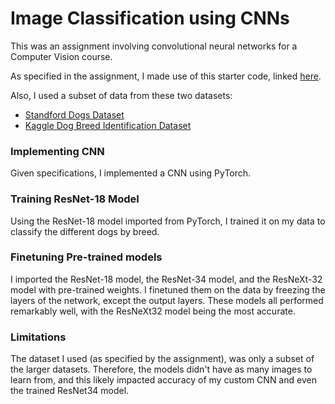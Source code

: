 # Image Classification using CNNs

This was an assignment involving convolutional neural networks for a Computer Vision course.

As specified in the assignment, I made use of this starter code, linked [here](https://jovian.ml/ankitvashisht12/dog-breed-classifier-final/v/7?utm_source=embed). 

Also, I used a subset of data from these two datasets: 

- [Standford Dogs Dataset](http://vision.stanford.edu/aditya86/ImageNetDogs/)
- [Kaggle Dog Breed Identification Dataset](https://www.kaggle.com/competitions/dog-breed-identification)


### Implementing CNN

Given specifications, I implemented a CNN using PyTorch. 

### Training ResNet-18 Model 

Using the ResNet-18 model imported from PyTorch, I trained it on my data to classify the different dogs by breed. 

### Finetuning Pre-trained models

I imported the ResNet-18 model, the ResNet-34 model, and the ResNeXt-32 model with pre-trained weights. I finetuned them on the data by freezing the layers of the network, except the output layers. These models all performed remarkably well, with the ResNeXt32 model being the most accurate. 

### Limitations

The dataset I used (as specified by the assignment), was only a subset of the larger datasets. Therefore, the models didn't have as many images to learn from, and this likely impacted accuracy of my custom CNN and even the trained ResNet34 model. 

